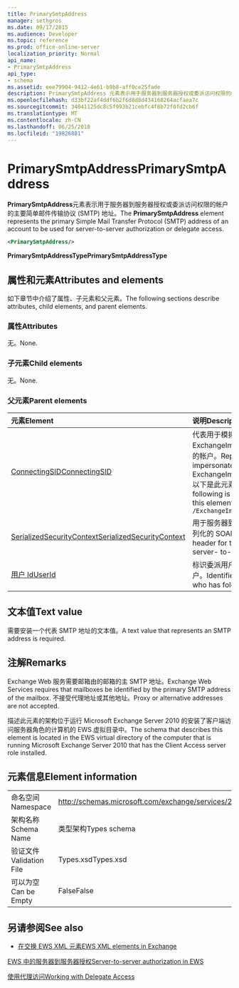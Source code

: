 ```yaml
---
title: PrimarySmtpAddress
manager: sethgros
ms.date: 09/17/2015
ms.audience: Developer
ms.topic: reference
ms.prod: office-online-server
localization_priority: Normal
api_name:
- PrimarySmtpAddress
api_type:
- schema
ms.assetid: eee79904-9412-4e61-b9b8-aff0ce25fade
description: PrimarySmtpAddress 元素表示用于服务器到服务器授权或委派访问权限的帐户的主要简单邮件传输协议 (SMTP) 地址。
ms.openlocfilehash: d33bf22af4ddf6b2f6d8d8d434168264acfaea7c
ms.sourcegitcommit: 34041125dc8c5f993b21cebfc4f8b72f0fd2cb6f
ms.translationtype: MT
ms.contentlocale: zh-CN
ms.lasthandoff: 06/25/2018
ms.locfileid: "19826881"
---
```

# <a name="primarysmtpaddress"></a><span data-ttu-id="5d394-103">PrimarySmtpAddress</span><span class="sxs-lookup"><span data-stu-id="5d394-103">PrimarySmtpAddress</span></span>

<span data-ttu-id="5d394-104">**PrimarySmtpAddress**元素表示用于服务器到服务器授权或委派访问权限的帐户的主要简单邮件传输协议 (SMTP) 地址。</span><span class="sxs-lookup"><span data-stu-id="5d394-104">The **PrimarySmtpAddress** element represents the primary Simple Mail Transfer Protocol (SMTP) address of an account to be used for server-to-server authorization or delegate access.</span></span> 
  
```xml
<PrimarySmtpAddress/>
```

 <span data-ttu-id="5d394-105">**PrimarySmtpAddressType**</span><span class="sxs-lookup"><span data-stu-id="5d394-105">**PrimarySmtpAddressType**</span></span>
## <a name="attributes-and-elements"></a><span data-ttu-id="5d394-106">属性和元素</span><span class="sxs-lookup"><span data-stu-id="5d394-106">Attributes and elements</span></span>

<span data-ttu-id="5d394-107">如下章节中介绍了属性、子元素和父元素。</span><span class="sxs-lookup"><span data-stu-id="5d394-107">The following sections describe attributes, child elements, and parent elements.</span></span>
  
### <a name="attributes"></a><span data-ttu-id="5d394-108">属性</span><span class="sxs-lookup"><span data-stu-id="5d394-108">Attributes</span></span>

<span data-ttu-id="5d394-109">无。</span><span class="sxs-lookup"><span data-stu-id="5d394-109">None.</span></span>
  
### <a name="child-elements"></a><span data-ttu-id="5d394-110">子元素</span><span class="sxs-lookup"><span data-stu-id="5d394-110">Child elements</span></span>

<span data-ttu-id="5d394-111">无。</span><span class="sxs-lookup"><span data-stu-id="5d394-111">None.</span></span>
  
### <a name="parent-elements"></a><span data-ttu-id="5d394-112">父元素</span><span class="sxs-lookup"><span data-stu-id="5d394-112">Parent elements</span></span>

|<span data-ttu-id="5d394-113">**元素**</span><span class="sxs-lookup"><span data-stu-id="5d394-113">**Element**</span></span>|<span data-ttu-id="5d394-114">**说明**</span><span class="sxs-lookup"><span data-stu-id="5d394-114">**Description**</span></span>|
|:-----|:-----|
|[<span data-ttu-id="5d394-115">ConnectingSID</span><span class="sxs-lookup"><span data-stu-id="5d394-115">ConnectingSID</span></span>](connectingsid.md) <br/> |<span data-ttu-id="5d394-116">代表用于模拟使用 ExchangeImpersonation SOAP 标头时的帐户。</span><span class="sxs-lookup"><span data-stu-id="5d394-116">Represents an account to impersonate when you are using the ExchangeImpersonation SOAP header.</span></span>  <br/> <span data-ttu-id="5d394-117">以下是此元素的 XPath 表达式：</span><span class="sxs-lookup"><span data-stu-id="5d394-117">The following is the XPath expression to this element:</span></span>  <br/>  `/ExchangeImpersonation/ConnectingSID` <br/> |
|[<span data-ttu-id="5d394-118">SerializedSecurityContext</span><span class="sxs-lookup"><span data-stu-id="5d394-118">SerializedSecurityContext</span></span>](serializedsecuritycontext.md) <br/> |<span data-ttu-id="5d394-119">用于服务器到服务器身份验证中的令牌序列化的 SOAP 标头。</span><span class="sxs-lookup"><span data-stu-id="5d394-119">Used in the SOAP header for token serialization in server- to-server authentication.</span></span>  <br/> |
|[<span data-ttu-id="5d394-120">用户 Id</span><span class="sxs-lookup"><span data-stu-id="5d394-120">UserId</span></span>](userid.md) <br/> |<span data-ttu-id="5d394-121">标识委派用户或具有文件夹访问权限的用户。</span><span class="sxs-lookup"><span data-stu-id="5d394-121">Identifies a delegate user or a user who has folder access permissions.</span></span>  <br/> |
   
## <a name="text-value"></a><span data-ttu-id="5d394-122">文本值</span><span class="sxs-lookup"><span data-stu-id="5d394-122">Text value</span></span>

<span data-ttu-id="5d394-123">需要安装一个代表 SMTP 地址的文本值。</span><span class="sxs-lookup"><span data-stu-id="5d394-123">A text value that represents an SMTP address is required.</span></span>
  
## <a name="remarks"></a><span data-ttu-id="5d394-124">注解</span><span class="sxs-lookup"><span data-stu-id="5d394-124">Remarks</span></span>

<span data-ttu-id="5d394-125">Exchange Web 服务需要邮箱由的邮箱的主 SMTP 地址。</span><span class="sxs-lookup"><span data-stu-id="5d394-125">Exchange Web Services requires that mailboxes be identified by the primary SMTP address of the mailbox.</span></span> <span data-ttu-id="5d394-126">不接受代理地址或其他地址。</span><span class="sxs-lookup"><span data-stu-id="5d394-126">Proxy or alternative addresses are not accepted.</span></span>
  
<span data-ttu-id="5d394-127">描述此元素的架构位于运行 Microsoft Exchange Server 2010 的安装了客户端访问服务器角色的计算机的 EWS 虚拟目录中。</span><span class="sxs-lookup"><span data-stu-id="5d394-127">The schema that describes this element is located in the EWS virtual directory of the computer that is running Microsoft Exchange Server 2010 that has the Client Access server role installed.</span></span>
  
## <a name="element-information"></a><span data-ttu-id="5d394-128">元素信息</span><span class="sxs-lookup"><span data-stu-id="5d394-128">Element information</span></span>

|||
|:-----|:-----|
|<span data-ttu-id="5d394-129">命名空间</span><span class="sxs-lookup"><span data-stu-id="5d394-129">Namespace</span></span>  <br/> |http://schemas.microsoft.com/exchange/services/2006/types  <br/> |
|<span data-ttu-id="5d394-130">架构名称</span><span class="sxs-lookup"><span data-stu-id="5d394-130">Schema Name</span></span>  <br/> |<span data-ttu-id="5d394-131">类型架构</span><span class="sxs-lookup"><span data-stu-id="5d394-131">Types schema</span></span>  <br/> |
|<span data-ttu-id="5d394-132">验证文件</span><span class="sxs-lookup"><span data-stu-id="5d394-132">Validation File</span></span>  <br/> |<span data-ttu-id="5d394-133">Types.xsd</span><span class="sxs-lookup"><span data-stu-id="5d394-133">Types.xsd</span></span>  <br/> |
|<span data-ttu-id="5d394-134">可以为空</span><span class="sxs-lookup"><span data-stu-id="5d394-134">Can be Empty</span></span>  <br/> |<span data-ttu-id="5d394-135">False</span><span class="sxs-lookup"><span data-stu-id="5d394-135">False</span></span>  <br/> |
   
## <a name="see-also"></a><span data-ttu-id="5d394-136">另请参阅</span><span class="sxs-lookup"><span data-stu-id="5d394-136">See also</span></span>



- [<span data-ttu-id="5d394-137">在交换 EWS XML 元素</span><span class="sxs-lookup"><span data-stu-id="5d394-137">EWS XML elements in Exchange</span></span>](ews-xml-elements-in-exchange.md)


[<span data-ttu-id="5d394-138">EWS 中的服务器到服务器授权</span><span class="sxs-lookup"><span data-stu-id="5d394-138">Server-to-server authorization in EWS</span></span>](http://msdn.microsoft.com/library/f1610a20-672d-448b-8c00-5b0fbcaf31cb%28Office.15%29.aspx)
  
[<span data-ttu-id="5d394-139">使用代理访问</span><span class="sxs-lookup"><span data-stu-id="5d394-139">Working with Delegate Access</span></span>](http://msdn.microsoft.com/library/dfd6b4a3-8fd3-47ba-83c0-52465cb5f3f3%28Office.15%29.aspx)

